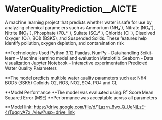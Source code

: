 # WaterQualityPrediction__AICTE
A machine learning project that predicts whether water is safe for use by analyzing chemical parameters such as Ammonium (NH₄⁺), Nitrate (NO₃⁻), Nitrite (NO₂⁻), Phosphate (PO₄³⁻), Sulfate (SO₄²⁻), Chloride (Cl⁻), Dissolved Oxygen (O₂), BOD (BSK5), and Suspended Solids. These features help identify pollution, oxygen depletion, and contamination risk


**Technologies Used
Python 3.12
Pandas, NumPy – Data handling
Scikit-learn – Machine learning model and evaluation
Matplotlib, Seaborn – Data visualization
Jupyter Notebook – Interactive experimentation
Predicted Water Quality Parameters


**The model predicts multiple water quality parameters such as:
NH4
BOD5 (BSK5)
Colloids
O2, NO3, NO2, SO4, PO4 and
CL


**Model Performance
**The model was evaluated using:
R² Score
Mean Squared Error (MSE)
**Performance was acceptable across all parameters


**Model link: 
https://drive.google.com/file/d/1Lazrn_8wx_Q_UeNjLzE-4rTuqqlvA7x_/view?usp=drive_link
